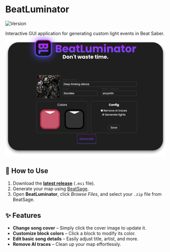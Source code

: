 # BeatLuminator

![Version](https://img.shields.io/badge/Version-v2.2-4E5AFF?labelColor=DB16FFblack&style=flat)

Interactive GUI application for generating custom light events in Beat Saber.
![Banner](github/banner.png)

## 🚀 How to Use

1. Download the [**latest release**](https://github.com/ancym0n/BeatLuminator/releases) (`.msi` file).
2. Generate your map using [BeatSage](https://beatsage.com/).
3. Open **BeatLuminator**, click _Browse Files_, and select your `.zip` file from BeatSage.

## ✨ Features

- **Change song cover** – Simply click the cover image to update it.
- **Customize block colors** – Click a block to modify its color.
- **Edit basic song details** – Easily adjust title, artist, and more.
- **Remove AI traces** – Clean up your map effortlessly.
